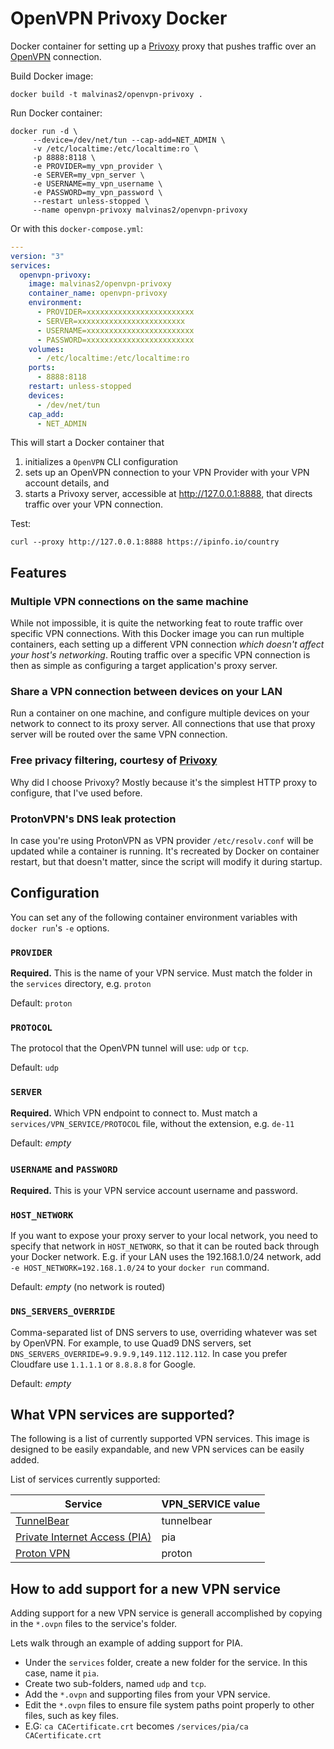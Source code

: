 # OpenVPN Privoxy Docker

Docker container for setting up a [Privoxy](https://www.privoxy.org/) proxy that pushes traffic over an
[OpenVPN](https://openvpn.net/) connection.

Build Docker image:
```
docker build -t malvinas2/openvpn-privoxy .
```

Run Docker container:

```
docker run -d \
     --device=/dev/net/tun --cap-add=NET_ADMIN \
     -v /etc/localtime:/etc/localtime:ro \
     -p 8888:8118 \
	 -e PROVIDER=my_vpn_provider \
     -e SERVER=my_vpn_server \
     -e USERNAME=my_vpn_username \
     -e PASSWORD=my_vpn_password \
	 --restart unless-stopped \
     --name openvpn-privoxy malvinas2/openvpn-privoxy
```

Or with this `docker-compose.yml`:

```yaml
---
version: "3"
services:
  openvpn-privoxy:
    image: malvinas2/openvpn-privoxy
    container_name: openvpn-privoxy
    environment:
      - PROVIDER=xxxxxxxxxxxxxxxxxxxxxxxx
      - SERVER=xxxxxxxxxxxxxxxxxxxxxxxx
      - USERNAME=xxxxxxxxxxxxxxxxxxxxxxxx
      - PASSWORD=xxxxxxxxxxxxxxxxxxxxxxxx
    volumes:
      - /etc/localtime:/etc/localtime:ro
    ports:
      - 8888:8118
    restart: unless-stopped
    devices:
      - /dev/net/tun
    cap_add:
      - NET_ADMIN
```

This will start a Docker container that

1. initializes a `OpenVPN` CLI configuration
2. sets up an OpenVPN connection to your VPN Provider with your VPN account details, and
3. starts a Privoxy server, accessible at http://127.0.0.1:8888, that directs traffic over your VPN connection.

Test:

```
curl --proxy http://127.0.0.1:8888 https://ipinfo.io/country
```


## Features

### Multiple VPN connections on the same machine

While not impossible, it is quite the networking feat to route traffic over specific VPN connections. 
With this Docker image you can run multiple containers, each setting up a different VPN connection _which doesn't affect 
your host's networking_. Routing traffic over a specific VPN connection is then
as simple as configuring a target application's proxy server.

### Share a VPN connection between devices on your LAN

Run a container on one machine, and configure multiple devices on your network
to connect to its proxy server. All connections that use that proxy server will
be routed over the same VPN connection.

### Free privacy filtering, courtesy of [Privoxy](https://www.privoxy.org/)

Why did I choose Privoxy? Mostly because it's the simplest HTTP proxy to
configure, that I've used before.

### ProtonVPN's DNS leak protection

In case you're using ProtonVPN as VPN provider `/etc/resolv.conf` 
will be updated while a container is running. It's recreated
by Docker on container restart, but that doesn't matter, since 
the script will modify it during startup.

## Configuration

You can set any of the following container environment variables with
`docker run`'s `-e` options.

### `PROVIDER`

**Required.** This is the name of your VPN service. Must match the folder in the `services` directory, e.g. `proton` 

Default: `proton`

### `PROTOCOL`

The protocol that the OpenVPN tunnel will use: `udp` or `tcp`. 

Default: `udp`

### `SERVER`

**Required.** Which VPN endpoint to connect to. Must match a `services/VPN_SERVICE/PROTOCOL` file, without the extension, e.g. `de-11` 

Default: _empty_

### `USERNAME` and `PASSWORD`

**Required.** This is your VPN service account username and password. 

### `HOST_NETWORK`

If you want to expose your proxy server to your local network, you need to
specify that network in `HOST_NETWORK`, so that it can be routed back through
your Docker network. E.g. if your LAN uses the 192.168.1.0/24 network, add
`-e HOST_NETWORK=192.168.1.0/24` to your `docker run` command.

Default: _empty_ (no network is routed)

### `DNS_SERVERS_OVERRIDE`

Comma-separated list of DNS servers to use, overriding whatever was set by
OpenVPN. For example, to use Quad9 DNS servers, set
`DNS_SERVERS_OVERRIDE=9.9.9.9,149.112.112.112`. 
In case you prefer Cloudfare use `1.1.1.1` or `8.8.8.8` for Google. 

Default: _empty_ 

## What VPN services are supported?

The following is a list of currently supported VPN services. This image is designed to be easily expandable, and new VPN services can be easily added. 

List of services currently supported:

| Service | VPN_SERVICE value |
| --- | --- |
| [TunnelBear](https://www.tunnelbear.com) | tunnelbear |
| [Private Internet Access (PIA)](https://www.privateinternetaccess.com) | pia |
| [Proton VPN](https://protonvpn.com) | proton |

## How to add support for a new VPN service

Adding support for a new VPN service is generall accomplished by copying in the `*.ovpn` files to the service's folder.

Lets walk through an example of adding support for PIA.

* Under the `services` folder, create a new folder for the service. In this case, name it `pia`.
* Create two sub-folders, named `udp` and `tcp`. 
* Add the `*.ovpn` and supporting files from your VPN service.
* Edit the `*.ovpn` files to ensure file system paths point properly to other files, such as key files.
* E.G: `ca CACertificate.crt` becomes `/services/pia/ca CACertificate.crt`
